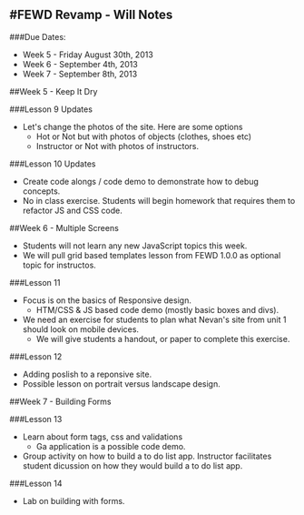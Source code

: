 #FEWD Revamp - Will Notes
----

###Due Dates: 

*	Week 5 - Friday August 30th, 2013
*	Week 6 - September 4th, 2013
*	Week 7 - September 8th, 2013

##Week 5 - Keep It Dry

###Lesson 9 Updates
*	Let's change the photos of the site. Here are some options
	*	Hot or Not but with photos of objects (clothes, shoes etc)
	*	Instructor or Not with photos of instructors.
 
###Lesson 10 Updates
*	Create code alongs / code demo to demonstrate how to debug concepts. 
*	No in class exercise. Students will begin homework that requires them to refactor JS and CSS code.

##Week 6 - Multiple Screens

*	Students will not learn any new JavaScript topics this week. 
*	We will pull grid based templates lesson from FEWD 1.0.0 as optional topic for instructos. 

###Lesson 11

*	Focus is on the basics of Responsive design.
	*	HTM/CSS & JS based code demo (mostly basic boxes and divs). 
*	We need an exercise for students to plan what Nevan's site from unit 1 should look on mobile devices.
	*	We will give students a handout, or paper to complete this exercise.	

###Lesson 12
*	Adding poslish to a reponsive site. 
*	Possible lesson on portrait versus landscape design. 

##Week 7 - Building Forms

###Lesson 13
*	Learn about form tags, css and validations
	*	Ga application is a possible code demo.
*	Group activity on how to build a to do list app. Instructor facilitates student dicussion on how they would build a to do list app.

###Lesson 14
*	Lab on building with forms.